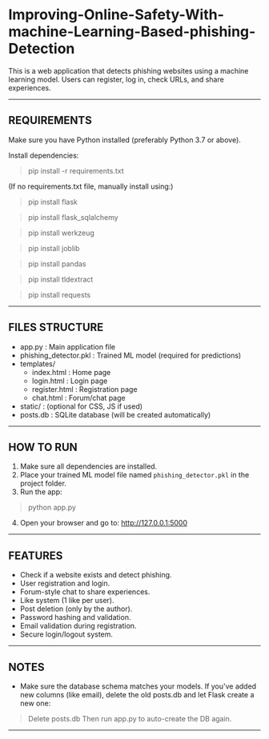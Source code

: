 # Improving-Online-Safety-With-machine-Learning-Based-phishing-Detection

This is a web application that detects phishing websites using a machine learning model. 
Users can register, log in, check URLs, and share experiences.

----------------------------------------------
REQUIREMENTS
----------------------------------------------
Make sure you have Python installed (preferably Python 3.7 or above).

Install dependencies:
> pip install -r requirements.txt

(If no requirements.txt file, manually install using:)
> pip install flask

> pip install flask_sqlalchemy

> pip install werkzeug

> pip install joblib

> pip install pandas

> pip install tldextract

> pip install requests

----------------------------------------------
FILES STRUCTURE
----------------------------------------------
- app.py                : Main application file
- phishing_detector.pkl : Trained ML model (required for predictions)
- templates/
    - index.html        : Home page
    - login.html        : Login page
    - register.html     : Registration page
    - chat.html         : Forum/chat page
- static/               : (optional for CSS, JS if used)
- posts.db              : SQLite database (will be created automatically)

----------------------------------------------
HOW TO RUN
----------------------------------------------
1. Make sure all dependencies are installed.
2. Place your trained ML model file named `phishing_detector.pkl` in the project folder.
3. Run the app:
> python app.py

4. Open your browser and go to:
http://127.0.0.1:5000

----------------------------------------------
FEATURES
----------------------------------------------
- Check if a website exists and detect phishing.
- User registration and login.
- Forum-style chat to share experiences.
- Like system (1 like per user).
- Post deletion (only by the author).
- Password hashing and validation.
- Email validation during registration.
- Secure login/logout system.

----------------------------------------------
NOTES
----------------------------------------------
- Make sure the database schema matches your models. If you've added new columns (like email), delete the old posts.db and let Flask create a new one:
> Delete posts.db
> Then run app.py to auto-create the DB again.

----------------------------------------------
